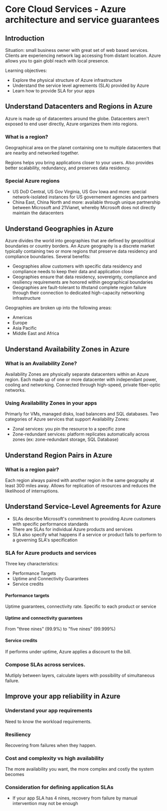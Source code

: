 # Core Cloud Services - Azure architecture and service guarantees

## Introduction

Situation: small business owner with great set of web based services. Clients are experiencing network lag accessing from distant location. Azure allows you to gain globl reach with local presence.

Learning objectives:

- Explore the physical structure of Azure infrastructure
- Understand the service level agreements (SLA) provided by Azure
- Learn how to provide SLA for your apps

## Understand Datacenters and Regions in Azure

Azure is made up of datacenters around the globe. Datacenters aren't exposed to end user directly, Azure organizes them into regions.

### What is a region?

Geographical area on the planet containing one to multiple datacenters that are nearby and networked together.

Regions helps you bring applications closer to your users. Also provides better scalability, redundancy, and preserves data residency.

### Special Azure regions

- US DoD Central, US Gov Virginia, US Gov Iowa and more: special network-isolated instances for US governement agencies and partners
- China East, China North and more: available through unique partnership between Microsoft and 21Vianet, whereby Microsoft does not directly maintain the datacenters

## Understand Geographies in Azure

Azure divides the world into geographies that are defined by geopolitical boundaries or country borders. An Azure geography is a discrete market typically containing two or more regions that preserve data residency and compliance boundaries. Several benefits:

- Geographies allow customers with specific data residency and compliance needs to keep their data and application close
- Geographies ensure that data residency, sovereignty, compliance and resiliency requirements are honored within geographical boundaries
- Geographies are fault-tolerant to ithstand complete region failure through their connection to dedicated high-capacity networking infrastructure

Geographies are broken up into the following areas:

- Americas
- Europe
- Asia Pacific
- Middle East and Africa

## Understand Availability Zones in Azure

### What is an Availability Zone?

Availability Zones are physically separate datacenters within an Azure region. Each made up of one or more datacenter with independant power, cooling and networking. Connected through high-speed, private fiber-optic networks.

### Using Availability Zones in your apps

Primarly for VMs, managed disks, load balancers and SQL databases. Two categories of Azure services that support Availability Zones:

- Zonal services: you pin the resource to a specific zone
- Zone-redundant services: platform replicates automatically across zones (ex: zone-redundant storage, SQL Database)

## Understand Region Pairs in Azure

### What is a region pair?

Each region always paired with another region in the same geography at least 300 miles away. Allows for replication of resources and reduces the likelihood of interruptions.

## Understand Service-Level Agreements for Azure

- SLAs describe Microsoft's commitment to providing Azure customers with specific performance standards
- There are SLAs for individual Azure products and services
- SLA also specify what happens if a service or product fails to perform to a governing SLA's specification

### SLA for Azure products and services

Three key characteristics:

- Performance Targets
- Uptime and Connectivity Guarantees
- Service credits

#### Performance targets

Uptime guarantees, connectivity rate. Specific to each product or service

#### Uptime and connectivity guarantees

From "three nines" (99.9%) to "five nines" (99.999%)

#### Service credits

If performs under uptime, Azure applies a discount to the bill.

### Compose SLAs across services.

Mutliply between layers, calculate layers with possibility of simultaneous failure.

## Improve your app reliability in Azure

### Understand your app requirements

Need to know the workload requirements.

### Resiliency

Recovering from failures when they happen.

### Cost and complexity vs high availability

The more availability you want, the more complex and costly the system becomes

### Consideration for defining application SLAs

- If your app SLA has 4 nines, recovery from failure by manual intervention may not be enough
